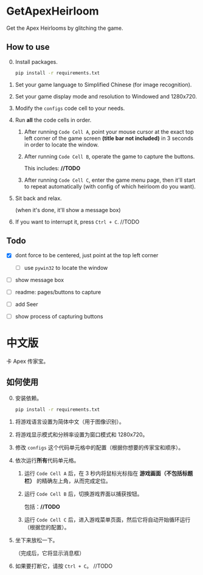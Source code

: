 # GetApexHeirloom

Get the Apex Heirlooms by glitching the game.  

## How to use

0. Install packages.

    ```bash
    pip install -r requirements.txt
    ```

1. Set your game language to Simplified Chinese (for image recognition).

2. Set your game display mode and resolution to Windowed and 1280x720.

3. Modify the `configs` code cell to your needs.

4. Run **all** the code cells in order.

   1. After running `Code Cell A`, point your mouse cursor at the exact top left corner of the game screen **(title bar not included)** in 3 seconds in order to locate the window.

   2. After running `Code Cell B`, operate the game to capture the buttons.

      This includes: **//TODO**

   3. After running `Code Cell C`, enter the game menu page, then it'll start to repeat automatically (with config of which heirloom do you want).

5. Sit back and relax.

   (when it's done, it'll show a message box)

6. If you want to interrupt it, press `Ctrl + C`. //TODO

## Todo

- [x] dont force to be centered, just point at the top left corner

  - [ ] use `pywin32` to locate the window

- [ ] show message box

- [ ] readme: pages/buttons to capture

- [ ] add Seer

- [ ] show process of capturing buttons

# 中文版

卡 Apex 传家宝。

## 如何使用

0. 安装依赖。

    ```bash
    pip install -r requirements.txt
    ```

1. 将游戏语言设置为简体中文（用于图像识别）。

2. 将游戏显示模式和分辨率设置为窗口模式和 1280x720。

3. 修改 `configs` 这个代码单元格中的配置（根据你想要的传家宝和顺序）。

4. 依次运行**所有**代码单元格。

   1. 运行 `Code Cell A` 后，在 3 秒内将鼠标光标指在 **游戏画面（不包括标题栏）** 的精确左上角，从而完成定位。

   2. 运行 `Code Cell B` 后，切换游戏界面以捕获按钮。

      包括：**//TODO**

   3. 运行 `Code Cell C` 后，进入游戏菜单页面，然后它将自动开始循环运行（根据您的配置）。

5. 坐下来放松一下。

   （完成后，它将显示消息框）

6. 如果要打断它，请按 `Ctrl + C`。 //TODO
